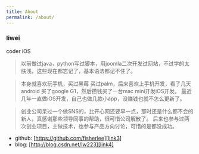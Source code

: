 ```yaml
---
title: About
permalink: /about/
---
```



### liwei
coder  iOS
> 以前做过java，python写过脚本，用joomla二次开发过网站，不过学的太肤浅，这些现在都忘记了，基本语法都记不住了。

> 本身就喜欢玩手机，买过黑莓 买过palm，后来喜欢上手机开发，看了几天android 买了google G1，然后攒钱买了一台mac mini开发iOS开发。
最近几年一直做iOS开发，自己也做几款小app，没赚钱也就不怎么更新了。

> 创业公司呆过一个做SNS的，比开心网还要早一点，那时还是什么都不会的新人，真感谢那些领导同事的帮助，很可惜公司解散了。
后来也参与过两次创业项目，主做技术，也参与产品方向讨论，可惜的是都没成功。

- github: [https://github.com/fisherlee][link3]
- blog: [http://blog.csdn.net/lw223][link4]

[link3]: https://github.com/fisherlee
[link4]: http://blog.csdn.net/lw223
